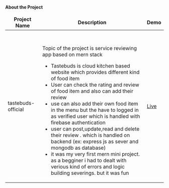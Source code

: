 #### About the Project

<table>
  <thead align="center">
    <tr border: none;>
      <td><b>Project Name</b></td>
      <td><b>Description</b></td>
      <td><b>Demo</b></td>
    </tr>
  </thead>
  <tbody>
    <tr>
      <td>tastebuds-official</td>
      <td> 
      <h1 align='center'></h1>
      Topic of the project is service reviewing app based on mern stack <br>
      <ul> 
      <li> Tastebuds is cloud kitchen based website which provides different kind of food item</li>
      <li> User can check the rating and review of food item and also can add their review  </li>
      <li> use can also add their own food item in the menu but the have to logged in as verified user which is handled with firebase authentication  </li>
      <li> user can post,update,read and delete their review . which is handled on backend (ex: express js as sever and mongodb as database)  </li>
      <li> it was my very first mern mini project. as a begginer i had to dealt with verious kind of errors and logic building severings. but it was fun </li>
      </ul>
     </td>
      <td><a href="https://tastebuds-official.web.app/" target="_blank">Live</a></td>
    </tr>
  
  </tbody>
</table>
